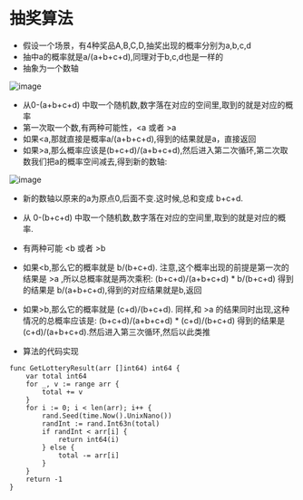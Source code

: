 # 抽奖算法

* 假设一个场景，有4种奖品A,B,C,D,抽奖出现的概率分别为a,b,c,d
* 抽中a的概率就是a/(a+b+c+d),同理对于b,c,d也是一样的
* 抽象为一个数轴

![image](https://github.com/angelinazf/summary/tree/master/resource/lotteryAlgorithm1.png)

* 从0-(a+b+c+d) 中取一个随机数,数字落在对应的空间里,取到的就是对应的概率
* 第一次取一个数,有两种可能性，<a 或者 >a
* 如果<a,那就直接是概率a/(a+b+c+d),得到的结果就是a，直接返回
* 如果>a,那么概率应该是(b+c+d)/(a+b+c+d),然后进入第二次循环,第二次取数我们把a的概率空间减去,得到新的数轴:

![image](https://github.com/angelinazf/summary/tree/master/resource/lotteryAlgorithm2.png)

* 新的数轴以原来的a为原点0,后面不变.这时候,总和变成 b+c+d.
* 从 0-(b+c+d) 中取一个随机数,数字落在对应的空间里,取到的就是对应的概率.
* 有两种可能 <b 或者 >b
* 如果<b,那么它的概率就是 b/(b+c+d). 注意,这个概率出现的前提是第一次的结果是 >a ,所以总概率就是两次乘积: (b+c+d)/(a+b+c+d) * b/(b+c+d) 得到的结果是 b/(a+b+c+d),得到的对应结果就是b,返回
* 如果>b,那么它的概率就是 (c+d)/(b+c+d). 同样,和 >a 的结果同时出现,这种情况的总概率应该是: (b+c+d)/(a+b+c+d) * (c+d)/(b+c+d) 得到的结果是(c+d)/(a+b+c+d).然后进入第三次循环,然后以此类推

* 算法的代码实现
```
func GetLotteryResult(arr []int64) int64 {
	var total int64
	for _, v := range arr {
		total += v
	}
	for i := 0; i < len(arr); i++ {
		rand.Seed(time.Now().UnixNano())
		randInt := rand.Int63n(total)
		if randInt < arr[i] {
			return int64(i)
		} else {
			total -= arr[i]
		}
	}
	return -1
}
```

